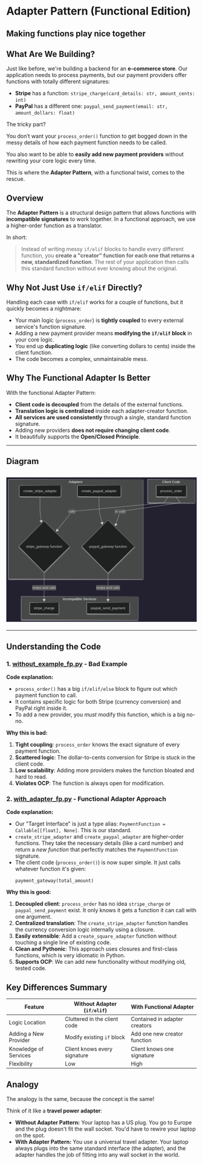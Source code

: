 # Adapter Pattern (Functional Edition)

## Making functions play nice together

## What Are We Building?

Just like before, we're building a backend for an **e-commerce store**. Our application needs to process payments, but our payment providers offer functions with totally different signatures:

* **Stripe** has a function: `stripe_charge(card_details: str, amount_cents: int)`
* **PayPal** has a different one: `paypal_send_payment(email: str, amount_dollars: float)`

The tricky part?

You don’t want your `process_order()` function to get bogged down in the messy details of how each payment function needs to be called.

You also want to be able to **easily add new payment providers** without rewriting your core logic every time.

This is where the **Adapter Pattern**, with a functional twist, comes to the rescue.

## Overview

The **Adapter Pattern** is a structural design pattern that allows functions with **incompatible signatures** to work together. In a functional approach, we use a higher-order function as a translator.

In short:

> Instead of writing messy `if/elif` blocks to handle every different function, you **create a "creator" function for each one that returns a new, standardized function**. The rest of your application then calls this standard function without ever knowing about the original.

## Why Not Just Use `if/elif` Directly?

Handling each case with `if/elif` works for a couple of functions, but it quickly becomes a nightmare:

* Your main logic (`process_order`) is **tightly coupled** to every external service's function signature.
* Adding a new payment provider means **modifying the `if/elif` block** in your core logic.
* You end up **duplicating logic** (like converting dollars to cents) inside the client function.
* The code becomes a complex, unmaintainable mess.

## Why The Functional Adapter Is Better

With the functional Adapter Pattern:

* **Client code is decoupled** from the details of the external functions.
* **Translation logic is centralized** inside each adapter-creator function.
* **All services are used consistently** through a single, standard function signature.
* Adding new providers **does not require changing client code**.
* It beautifully supports the **Open/Closed Principle**.
---

## Diagram

## ![Adapter Pattern FP](imgs/fp.png)

---
## Understanding the Code

### 1. [without_example_fp.py](./without_example_fp.py) - Bad Example

**Code explanation:**

* `process_order()` has a big `if/elif/else` block to figure out which payment function to call.
* It contains specific logic for both Stripe (currency conversion) and PayPal right inside it.
* To add a new provider, you *must* modify this function, which is a big no-no.

**Why this is bad:**

1.  **Tight coupling**: `process_order` knows the exact signature of every payment function.
2.  **Scattered logic**: The dollar-to-cents conversion for Stripe is stuck in the client code.
3.  **Low scalability**: Adding more providers makes the function bloated and hard to read.
4.  **Violates OCP**: The function is always open for modification.

### 2. [with_adapter_fp.py](./with_example_fp.py) - Functional Adapter Approach

**Code explanation:**

* Our "Target Interface" is just a type alias: `PaymentFunction = Callable[[float], None]`. This is our standard.
* `create_stripe_adapter` and `create_paypal_adapter` are higher-order functions. They take the necessary details (like a card number) and return a *new function* that perfectly matches the `PaymentFunction` signature.
* The client code (`process_order()`) is now super simple. It just calls whatever function it's given:
    ```
    payment_gateway(total_amount)
    ```

**Why this is good:**

1.  **Decoupled client**: `process_order` has no idea `stripe_charge` or `paypal_send_payment` exist. It only knows it gets a function it can call with one argument.
2.  **Centralized translation**: The `create_stripe_adapter` function handles the currency conversion logic internally using a closure.
3.  **Easily extensible**: Add a `create_square_adapter` function without touching a single line of existing code.
4.  **Clean and Pythonic**: This approach uses closures and first-class functions, which is very idiomatic in Python.
5.  **Supports OCP**: We can add new functionality without modifying old, tested code.

## Key Differences Summary

| Feature                 | Without Adapter (`if/elif`)  | With Functional Adapter      |
| ----------------------- | ---------------------------- | ---------------------------- |
| Logic Location          | Cluttered in the client code | Contained in adapter creators|
| Adding a New Provider   | Modify existing `if` block   | Add one new creator function |
| Knowledge of Services   | Client knows every signature | Client knows one signature   |
| Flexibility             | Low                          | High                         |

## Analogy

The analogy is the same, because the concept is the same!

Think of it like a **travel power adapter**:

* **Without Adapter Pattern:** Your laptop has a US plug. You go to Europe and the plug doesn't fit the wall socket. You'd have to rewire your laptop on the spot.
* **With Adapter Pattern:** You use a universal travel adapter. Your laptop always plugs into the same standard interface (the adapter), and the adapter handles the job of fitting into any wall socket in the world.